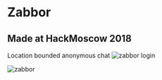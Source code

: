 # Zabbor
## Made at HackMoscow 2018
Location bounded anonymous chat
![zabbor login](https://github.com/hackmoscow/zabor/raw/master/Zabbor%20login.PNG)

![zabbor](https://github.com/hackmoscow/zabor/raw/master/zabbor.net.PNG)
